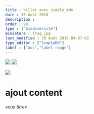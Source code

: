 ```yaml
---
title : billet avec simple_mde
date : 30 Août 2016
description : 
order : 98
type : ["biodiversité"]
miniature : frog.jpg
last_modified : 30 Août 2016 04-07-02
type_editor : ["SimpleMd"]
label : ["aoc","label rouge"]
---
```


![](http://admien33.github.io/lcb01/images/framboise-100by100-e17f0c.jpg)
![](http://admien33.github.io/lcb01/images/plan-googleearth-lacasebiocoutras-400by289-fdfd38.jpg)

![](https://drive.google.com/uc?export=view&id=0B5tGhUwjqeaCTnRJNkF2NTl5cGs)
# ajout content

*sous titre*v